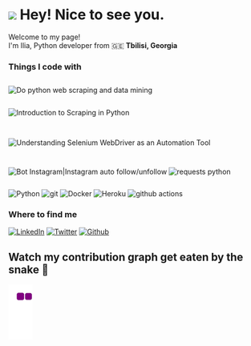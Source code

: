 <h1><img src="https://emojis.slackmojis.com/emojis/images/1531849430/4246/blob-sunglasses.gif?1531849430" width="30"/> Hey! Nice to see you.</h1>
<p>Welcome to my page! </br> I'm Ilia, Python developer from 🇬🇪 <b>Tbilisi, Georgia</b>
</p>
<h3>Things I code with</h3>
<p>
  <img src="https://fiverr-res.cloudinary.com/images/t_main1,q_auto,f_auto,q_auto,f_auto/gigs/136708501/original/c7423585c40254114d950c4559ae10cb0d4d227d/do-python-web-scraping-and-data-mining.jpg" jsaction="load:XAeZkd;" jsname="HiaYvf" class="n3VNCb" alt="Do python web scraping and data mining" data-noaft="1" style="width: 450px; height: 208.456px; margin: 11.7221px 0px;">
  <img src="https://miro.medium.com/max/1200/1*CxVccbFGtv6W2qlq0A4hxw.png" jsaction="load:XAeZkd;" jsname="HiaYvf" class="n3VNCb" alt="Introduction to Scraping in Python" data-noaft="1" style="width: 450px; height: 219px; margin: 16.05px 0px;">
 <img src="https://www.learntek.org/blog/wp-content/uploads/2018/05/Selenium-3-webdriver.jpg" jsaction="load:XAeZkd;" jsname="HiaYvf" class="n3VNCb" alt="Understanding Selenium WebDriver as an Automation Tool" data-noaft="1" style="width: 450px; height: 195.894px; margin: 27.6029px 0px;">
  
  <img src="https://www.insg.co/wp-content/uploads/2017/07/bot-instagram.png" jsaction="load:XAeZkd;" jsname="HiaYvf" class="n3VNCb" alt="Bot Instagram|Instagram auto follow/unfollow" data-noaft="1" style="width: 450px; height: 225px; margin: 13.05px 0px;">
  <img src="https://webfanat.com/view/assets/images/157.jpg" jsaction="load:XAeZkd;" jsname="HiaYvf" class="n3VNCb" alt="requests python" data-noaft="1" style="width: 450px; height: 240px; margin: 5.55px 0px;">
  </p>
  
  <img alt="Python" src="https://img.shields.io/badge/python-v3.7-blue" />
  <img alt="git" src="https://img.shields.io/badge/-Git-F05032?style=flat-square&logo=git&logoColor=white" />
  <img alt="Docker" src="https://img.shields.io/badge/-Docker-46a2f1?style=flat-square&logo=docker&logoColor=white" />
  <img alt="Heroku" src="https://img.shields.io/badge/-Heroku-430098?style=flat-square&logo=heroku&logoColor=white" />
  <img alt="github actions" src="https://img.shields.io/badge/-Github_Actions-2088FF?style=flat-square&logo=github-actions&logoColor=white" />

<h3>Where to find me</h3>
<p><a href="https://www.linkedin.com/in/ilia-mgeladze-b86a38227/" target="_blank"><img alt="LinkedIn" src="https://img.shields.io/badge/linkedin-%230077B5.svg?&style=for-the-badge&logo=linkedin&logoColor=white" /></a> <a href="https://twitter.com/Ilia_Mgeladze" target="_blank"><img alt="Twitter" src="https://img.shields.io/badge/twitter-%231DA1F2.svg?&style=for-the-badge&logo=twitter&logoColor=white" /></a> <a href="https://github.com/DarkLeader" target="_blank"><img alt="Github" src="https://img.shields.io/badge/GitHub-%2312100E.svg?&style=for-the-badge&logo=Github&logoColor=white" /></a>
</p>


## Watch my contribution graph get eaten by the snake 🐍
![snake gif](https://github.com/DarkLeader/DarkLeader/blob/output/github-contribution-grid-snake.gif)
